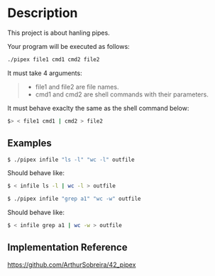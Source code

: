 <h1>Description</h1>
<p>
This project is about hanling pipes.

Your program will be executed as follows:
```bash 
./pipex file1 cmd1 cmd2 file2
```

It must take 4 arguments:
>
> - file1 and file2 are file names.
> - cmd1 and cmd2 are shell commands with their parameters.

It must behave exaclty the same as the shell command below:

```bash 
$> < file1 cmd1 | cmd2 > file2
```
</p>

## Examples
```bash
$ ./pipex infile "ls -l" "wc -l" outfile
``````
Should behave like: 
```bash
$ < infile ls -l | wc -l > outfile
```
```bash
$ ./pipex infile "grep a1" "wc -w" outfile
``````
Should behave like: 
```bash
$ < infile grep a1 | wc -w > outfile
````
## Implementation Reference
<href>https://github.com/ArthurSobreira/42_pipex</href>